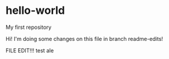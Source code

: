 # hello-world
My first repository

Hi!
I'm doing some changes on this file in branch readme-edits!

FILE EDIT!!! test ale
